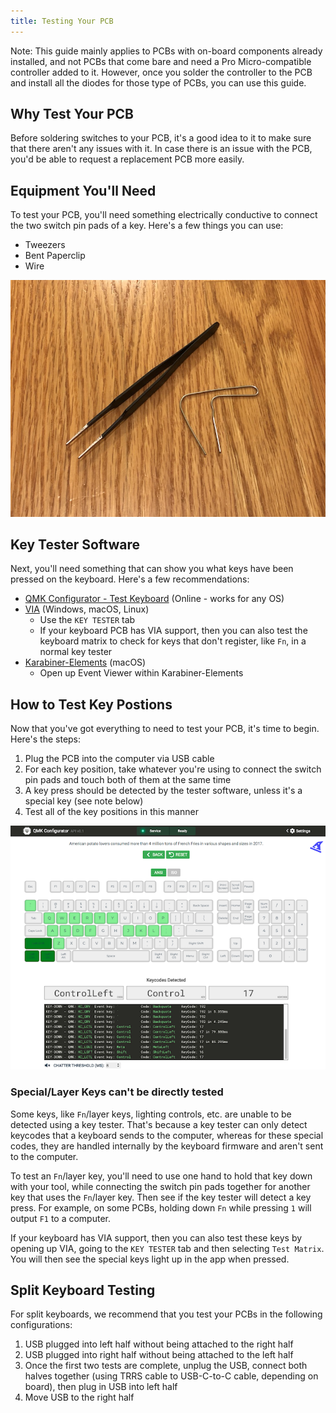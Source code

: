 ```yaml
---
title: Testing Your PCB
---
```


Note: This guide mainly applies to PCBs with on-board components already installed, and not PCBs that come bare and need a Pro Micro-compatible controller added to it. However, once you solder the controller to the PCB and install all the diodes for those type of PCBs, you can use this guide.

## Why Test Your PCB

Before soldering switches to your PCB, it's a good idea to it to make sure that there aren't any issues with it. In case there is an issue with the PCB, you'd be able to request a replacement PCB more easily.

## Equipment You'll Need

To test your PCB, you'll need something electrically conductive to connect the two switch pin pads of a key. Here's a few things you can use:

- Tweezers
- Bent Paperclip
- Wire

![](./assets/images/misc/key-test-tool.jpg)

## Key Tester Software

Next, you'll need something that can show you what keys have been pressed on the keyboard. Here's a few recommendations:

- [QMK Configurator - Test Keyboard](https://config.qmk.fm/#/test) (Online - works for any OS)
- [VIA](https://caniusevia.com/) (Windows, macOS, Linux)
    - Use the `KEY TESTER` tab
    - If your keyboard PCB has VIA support, then you can also test the keyboard matrix to check for keys that don't register, like `Fn`, in a normal key tester
- [Karabiner-Elements](https://karabiner-elements.pqrs.org/) (macOS)
    - Open up Event Viewer within Karabiner-Elements

## How to Test Key Postions

Now that you've got everything to need to test your PCB, it's time to begin. Here's the steps:

1. Plug the PCB into the computer via USB cable
2. For each key position, take whatever you're using to connect the switch pin pads and touch both of them at the same time
3. A key press should be detected by the tester software, unless it's a special key (see note below)
4. Test all of the key positions in this manner

![](./assets/images/misc/qmk-config-switch-tester.png)

###  Special/Layer Keys can't be directly tested

Some keys, like `Fn`/layer keys, lighting controls, etc. are unable to be detected using a key tester. That's because a key tester can only detect keycodes that a keyboard sends to the computer, whereas for these special codes, they are handled internally by the keyboard firmware and aren't sent to the computer.

To test an `Fn`/layer key, you'll need to use one hand to hold that key down with your tool, while connecting the switch pin pads together for another key that uses the `Fn`/layer key. Then see if the key tester will detect a key press. For example, on some PCBs, holding down `Fn` while pressing `1` will output `F1` to a computer.

If your keyboard has VIA support, then you can also test these keys by opening up VIA, going to the `KEY TESTER` tab and then selecting `Test Matrix`. You will then see the special keys light up in the app when pressed.

## Split Keyboard Testing

For split keyboards, we recommend that you test your PCBs in the following configurations:

1. USB plugged into left half without being attached to the right half
2. USB plugged into right half without being attached to the left half
3. Once the first two tests are complete, unplug the USB, connect both halves together (using TRRS cable to USB-C-to-C cable, depending on board), then plug in USB into left half
4. Move USB to the right half
